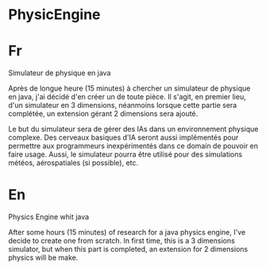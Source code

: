 # PhysicEngine
# Fr
Simulateur de physique en java

Après de longue heure (15 minutes) à chercher un simulateur de physique en java, j'ai décidé d'en créer un de toute pièce. Il s'agit, en premier lieu, d'un simulateur en 3 dimensions, néanmoins lorsque cette partie sera complétée, un extension gérant 2 dimensions sera ajouté.

Le but du simulateur sera de gérer des IAs dans un environnement physique complexe. Des cerveaux basiques d'IA seront aussi implémentés pour permettre aux programmeurs inexpérimentés dans ce domain de pouvoir en faire usage. Aussi, le simulateur pourra être utilisé pour des simulations météos, aérospatiales (si possible), etc.

# En
Physics Engine whit java

After some hours (15 minutes) of research for a java physics engine, I've decide to create one from scratch. In first time, this is a 3 dimensions simulator, but when this part is completed, an extension for 2 dimensions physics will be make.

